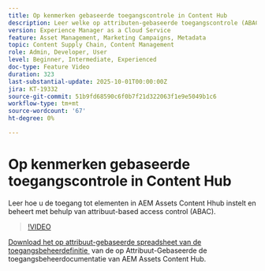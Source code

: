 ```yaml
---
title: Op kenmerken gebaseerde toegangscontrole in Content Hub
description: Leer welke op attributen-gebaseerde toegangscontrole (ABAC) zijn en hoe te om hen voor AEM Assets Content Hub te vormen.
version: Experience Manager as a Cloud Service
feature: Asset Management, Marketing Campaigns, Metadata
topic: Content Supply Chain, Content Management
role: Admin, Developer, User
level: Beginner, Intermediate, Experienced
doc-type: Feature Video
duration: 323
last-substantial-update: 2025-10-01T00:00:00Z
jira: KT-19332
source-git-commit: 51b9fd68590c6f0b7f21d322063f1e9e5049b1c6
workflow-type: tm+mt
source-wordcount: '67'
ht-degree: 0%

---
```



# Op kenmerken gebaseerde toegangscontrole in Content Hub

Leer hoe u de toegang tot elementen in AEM Assets Content Hhub instelt en beheert met behulp van attribuut-based access control (ABAC).

>[!VIDEO](https://video.tv.adobe.com/v/3475413/?learn=on&enablevpops)

[&#x200B; Download het op attribuut-gebaseerde spreadsheet van de toegangsbeheerdefinitie &#x200B;](https://experienceleague.adobe.com/en/docs/experience-manager-cloud-service/content/assets/content-hub/attribute-based-access-control) van de op Attribuut-Gebaseerde de toegangsbeheerdocumentatie van AEM Assets Content Hub.
